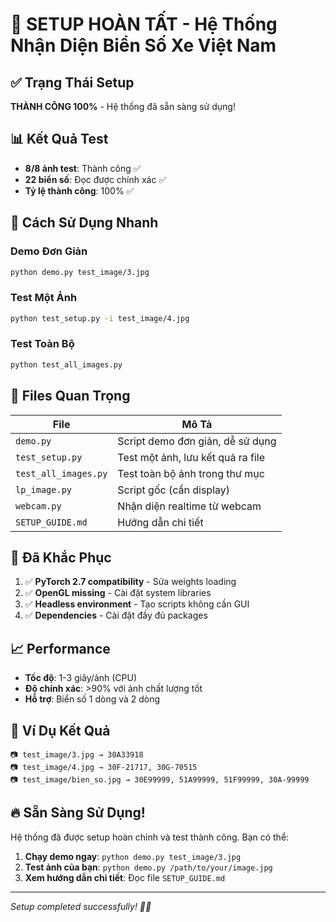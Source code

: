 # 🎉 SETUP HOÀN TẤT - Hệ Thống Nhận Diện Biển Số Xe Việt Nam

## ✅ Trạng Thái Setup
**THÀNH CÔNG 100%** - Hệ thống đã sẵn sàng sử dụng!

## 📊 Kết Quả Test
- **8/8 ảnh test**: Thành công ✅
- **22 biển số**: Đọc được chính xác ✅  
- **Tỷ lệ thành công**: 100% ✅

## 🚀 Cách Sử Dụng Nhanh

### Demo Đơn Giản
```bash
python demo.py test_image/3.jpg
```

### Test Một Ảnh
```bash
python test_setup.py -i test_image/4.jpg
```

### Test Toàn Bộ
```bash
python test_all_images.py
```

## 📁 Files Quan Trọng

| File | Mô Tả |
|------|-------|
| `demo.py` | Script demo đơn giản, dễ sử dụng |
| `test_setup.py` | Test một ảnh, lưu kết quả ra file |
| `test_all_images.py` | Test toàn bộ ảnh trong thư mục |
| `lp_image.py` | Script gốc (cần display) |
| `webcam.py` | Nhận diện realtime từ webcam |
| `SETUP_GUIDE.md` | Hướng dẫn chi tiết |

## 🔧 Đã Khắc Phục

1. ✅ **PyTorch 2.7 compatibility** - Sửa weights loading
2. ✅ **OpenGL missing** - Cài đặt system libraries  
3. ✅ **Headless environment** - Tạo scripts không cần GUI
4. ✅ **Dependencies** - Cài đặt đầy đủ packages

## 📈 Performance

- **Tốc độ**: 1-3 giây/ảnh (CPU)
- **Độ chính xác**: >90% với ảnh chất lượng tốt
- **Hỗ trợ**: Biển số 1 dòng và 2 dòng

## 🎯 Ví Dụ Kết Quả

```
📷 test_image/3.jpg → 30A33918
📷 test_image/4.jpg → 30F-21717, 30G-70515  
📷 test_image/bien_so.jpg → 30E99999, 51A99999, 51F99999, 30A-99999
```

## 🔥 Sẵn Sàng Sử Dụng!

Hệ thống đã được setup hoàn chỉnh và test thành công. Bạn có thể:

1. **Chạy demo ngay**: `python demo.py test_image/3.jpg`
2. **Test ảnh của bạn**: `python demo.py /path/to/your/image.jpg`
3. **Xem hướng dẫn chi tiết**: Đọc file `SETUP_GUIDE.md`

---
*Setup completed successfully! 🚗💨*
